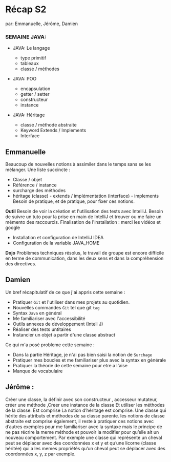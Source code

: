 # Récap S2

par: Emmanuelle, Jérôme, Damien 


### SEMAINE JAVA:

- JAVA: Le langage 
   - type primitif 
   - tableaux
   - classe / méthodes 

- JAVA: POO
  - encapsulation
  - getter / setter 
  - constructeur 
  - instance

- JAVA: Héritage 
   - classe / méthode abstraite 
   - Keyword Extends / Implements
   - Interface 


## Emmanuelle 

Beaucoup de nouvelles notions à assimiler dans le temps sans se les mélanger.
Une liste succincte :
- Classe / objet
- Référence / instance
- surcharge des méthodes
- héritage (classe) - extends / implémentation (interface) - implements
Besoin de pratique, et de pratique, pour fixer ces notions.

**Outil**
Besoin de voir la création et l'utilisation des tests avec IntelliJ.
Besoin de suivre un tuto pour la prise en main de IntelliJ et trouver ou me faire un mémento des raccourcis.
Finalisation de l'installation : merci les vidéos et google
- Installation et configuration de IntelliJ IDEA
- Configuration de la variable JAVA_HOME

**Dojo**
Problèmes techniques résolus, le travail de groupe est encore difficile en terme de communication, dans les deux sens et dans la compréhension des directives.




## Damien 

Un bref récapitulatif de ce que j'ai appris cette semaine :

- Pratiquer `Git` et l'utiliser dans mes projets au quotidien.
- Nouvelles commandes `Git` tel que git `tag`
- Syntax `Java` en général
- Me familiariser avec l'accessibilité 
- Outils annexes de développement (Intell J)
- Réaliser des tests untitaires 
- Instancier un objet a partir d'une classe abstract 

Ce qui m'a posé probleme cette semaine :

- Dans la partie Héritage, je n'ai pas bien saisi la notion de `Surchage`
- Pratiquer mes boucles et me familiariser plus avec la syntax en générale
- Pratiquer la théorie de cette semaine pour etre a l'aise 
- Manque de vocabulaire 


## Jérôme :

Créer une classe, la définir avec son constructeur , accesseur mutateur, créer une méthode ,Creer une instance de la classe Et utiliser les méthodes de la classe. Est comprise
La notion d’héritage est comprise. Une classe qui hérite des attributs et méthodes de sa classe parente.
les notions de classe abstraite est comprise également, il reste à pratiquer ces notions avec d’autres exemples pour me familiariser avec la syntaxe mais le principe de ne pas récrire la meme méthode et pouvoir la modifier pour qu’elle ait un nouveau comportement. 
Par exemple une classe qui représente un cheval peut se déplacer avec des coordonnées x et y et qu’une licorne (classe héritée) qui a les memes propriétés qu’un cheval peut se déplacer avec des coordonnées x, y, z par exemple.